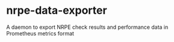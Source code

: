 # nrpe-data-exporter
A daemon to export NRPE check results and performance data in Prometheus metrics format
